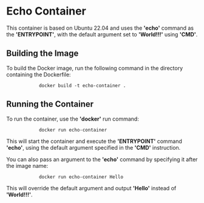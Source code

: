 
# Echo Container

This container is based on Ubuntu 22.04 and uses the **'echo'** command as the **'ENTRYPOINT'**, with the default argument set to **'World!!!'** using **'CMD'**.

## Building the Image

To build the Docker image, run the following command in the directory containing the Dockerfile:

                docker build -t echo-container .

## Running the Container

To run the container, use the **'docker'** run command:

                docker run echo-container

This will start the container and execute the **'ENTRYPOINT'** command **'echo'**, using the default argument specified in the **'CMD'** instruction.

You can also pass an argument to the **'echo'** command by specifying it after the image name:

                docker run echo-container Hello

This will override the default argument and output **'Hello'** instead of **'World!!!'**.
